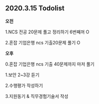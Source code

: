 ## 2020.3.15 Todolist

**오전**

1.NCS 전공 20문제 풀고 정리하기 6번째꺼 O

2.혼잡 기업은행 ncs 기출20문제 풀기 O

**오후**

0.혼잡 기업은행 ncs 기출 40문제까지 마저 풀기

1.보안 2~3강 듣기

2.수행평가 작성하기

3.지원동기 & 직무경험기술서 작성

 
